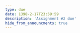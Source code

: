 ```yaml
---
type: due
date: 1398-2-17T23:59:59
description: 'Assignment #2 due'
hide_from_announcments: true
---
```

